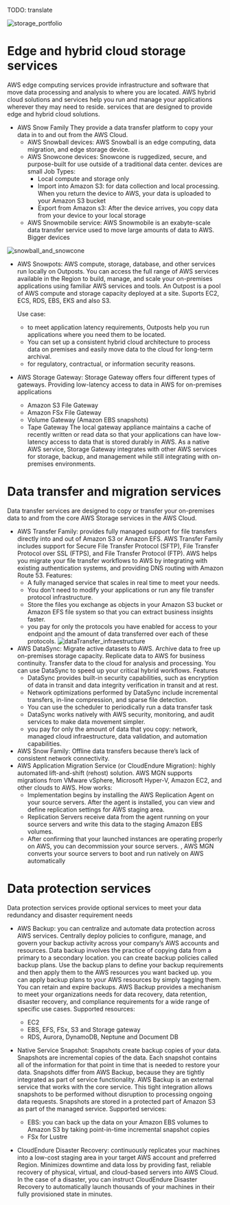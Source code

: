 TODO: translate

![storage_portfolio](/img/storage_portfolio.png)

# Edge and hybrid cloud storage services
AWS edge computing services provide infrastructure and software that move data processing and analysis to where you are located. AWS hybrid cloud solutions and services help you run and manage your applications wherever they may need to reside. 
services that are designed to provide edge and hybrid cloud solutions. 

- AWS Snow Family
They provide a data transfer platform to copy your data in to and out from the AWS Cloud.
    - AWS Snowball devices: AWS Snowball is an edge computing, data migration, and edge storage device. 
    - AWS Snowcone devices:  Snowcone is ruggedized, secure, and purpose-built for use outside of a traditional data center. devices are small
        Job Types:
        - Local compute and storage only
        - Import into Amazon S3: for data collection and local processing. When you return the device to AWS, your data is uploaded to your Amazon S3 bucket
        - Export from Amazon s3: After the device arrives, you copy data from your device to your local storage
    - AWS Snowmobile service: AWS Snowmobile is an exabyte-scale data transfer service used to move large amounts of data to AWS. Bigger devices

![snowball_and_snowcone](/img/snowball_and_snowcone.jpg)

- AWS Snowpots:
AWS compute, storage, database, and other services run locally on Outposts. You can access the full range of AWS services available in the Region to build, manage, and scale your on-premises applications using familiar AWS services and tools. An Outpost is a pool of AWS compute and storage capacity deployed at a site.
Suports EC2, ECS, RDS, EBS, EKS and also S3.

    Use case:
    - to meet application latency requirements, Outposts help you run applications where you need them to be located.
    - You can set up a consistent hybrid cloud architecture to process data on premises and easily move data to the cloud for long-term archival.
    - for regulatory, contractual, or information security reasons. 

- AWS Storage Gateway:
Storage Gateway offers four different types of gateways. Providing low-latency access to data in AWS for on-premises applications
    - Amazon S3 File Gateway
    - Amazon FSx File Gateway
    - Volume Gateway (Amazon EBS snapshots)
    - Tape Gateway
The local gateway appliance maintains a cache of recently written or read data so that your applications can have low-latency access to data that is stored durably in AWS.  As a native AWS service, Storage Gateway integrates with other AWS services for storage, backup, and management while still integrating with on-premises environments. 

# Data transfer and migration services
Data transfer services are designed to copy or transfer your on-premises data to and from the core AWS Storage services in the AWS Cloud. 

- AWS Transfer Family: provides fully managed support for file transfers directly into and out of Amazon S3 or Amazon EFS. AWS Transfer Family includes support for Secure File Transfer Protocol (SFTP), File Transfer Protocol over SSL (FTPS), and File Transfer Protocol (FTP). AWS helps you migrate your file transfer workflows to AWS by integrating with existing authentication systems, and providing DNS routing with Amazon Route 53. Features:
    - A fully managed service that scales in real time to meet your needs.
    - You don't need to modify your applications or run any file transfer protocol infrastructure.
    - Store the files you exchange as objects in your Amazon S3 bucket or Amazon EFS file system so that you can extract business insights faster.
    - you pay for only the protocols you have enabled for access to your endpoint and the amount of data transferred over each of these protocols.
    ![dataTransfer_infraestructure](/img/dataTransfer_infraestructure.png)
- AWS DataSync: Migrate active datasets to AWS. Archive data to free up on-premises storage capacity. Replicate data to AWS for business continuity. Transfer data to the cloud for analysis and processing. You can use DataSync to speed up your critical hybrid workflows. Features
    - DataSync provides built-in security capabilities, such as encryption of data in transit and data integrity verification in transit and at rest. 
    - Network optimizations performed by DataSync include incremental transfers, in-line compression, and sparse file detection. 
    - You can use the scheduler to periodically run a data transfer task 
    - DataSync works natively with AWS security, monitoring, and audit services to make data movement simpler. 
    - you pay for only the amount of data that you copy: network, managed cloud infraestructure, data validation, and automation capabilities.
- AWS Snow Family: Offline data transfers because there’s lack of consistent network connectivity.
- AWS Application Migration Service (or CloudEndure Migration): highly automated lift-and-shift (rehost) solution. AWS MGN supports migrations from VMware vSphere, Microsoft Hyper-V, Amazon EC2, and other clouds to AWS. How works:
    - Implementation begins by installing the AWS Replication Agent on your source servers. After the agent is installed, you can view and define replication settings for AWS staging area.
    - Replication Servers receive data from the agent running on your source servers and write this data to the staging Amazon EBS volumes. 
    - After confirming that your launched instances are operating properly on AWS, you can decommission your source servers. , AWS MGN converts your source servers to boot and run natively on AWS automatically

# Data protection services
Data protection services provide optional services to meet your data redundancy and disaster requirement needs

- AWS Backup: you can centralize and automate data protection across AWS services. Centrally deploy policies to configure, manage, and govern your backup activity across your company’s AWS accounts and resources. Data backup involves the practice of copying data from a primary to a secondary location. you can create backup policies called backup plans. Use the backup plans to define your backup requirements and then apply them to the AWS resources you want backed up. you can apply backup plans to your AWS resources by simply tagging them. You can retain and expire backups. AWS Backup provides a mechanism to meet your organizations needs for data recovery, data retention, disaster recovery, and compliance requirements for a wide range of specific use cases. Supported resources:
    - EC2
    - EBS, EFS, FSx, S3 and Storage gateway
    - RDS, Aurora, DynamoDB, Neptune and Document DB

- Native Service Snapshot: Snapshots create backup copies of your data. Snapshots are incremental copies of the data. Each snapshot contains all of the information for that point in time that is needed to restore your data. Snapshots differ from AWS Backup, because they are tightly integrated as part of service functionality. AWS Backup is an external service that works with the core service. This tight integration allows snapshots to be performed without disruption to processing ongoing data requests. Snapshots are stored in a protected part of Amazon S3 as part of the managed service.  Supported services:
    - EBS: you can back up the data on your Amazon EBS volumes to Amazon S3 by taking point-in-time incremental snapshot copies
    - FSx for Lustre

- CloudEndure Disaster Recovery: continuously replicates your machines into a low-cost staging area in your target AWS account and preferred Region. Minimizes downtime and data loss by providing fast, reliable recovery of physical, virtual, and cloud-based servers into AWS Cloud. In the case of a disaster, you can instruct CloudEndure Disaster Recovery to automatically launch thousands of your machines in their fully provisioned state in minutes.




